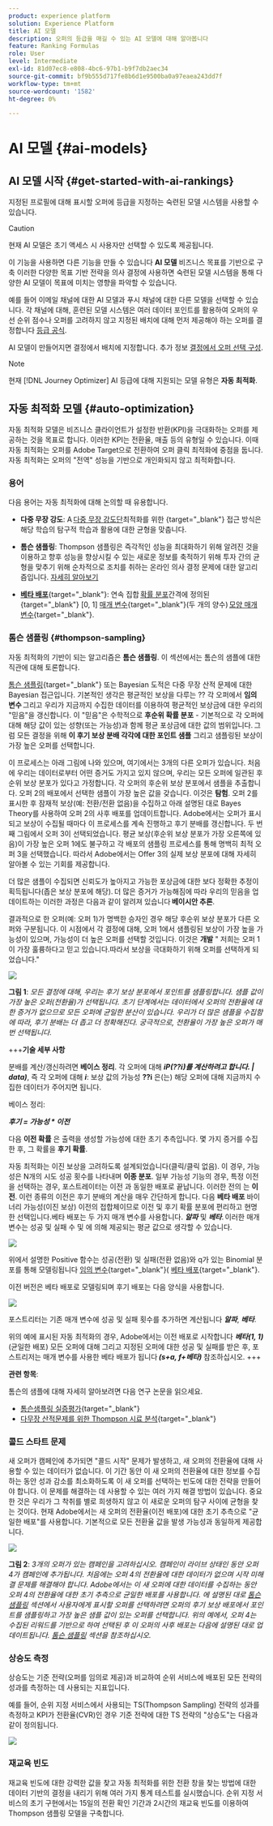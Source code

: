 ```yaml
---
product: experience platform
solution: Experience Platform
title: AI 모델
description: 오퍼의 등급을 매길 수 있는 AI 모델에 대해 알아봅니다
feature: Ranking Formulas
role: User
level: Intermediate
exl-id: 81d07ec8-e808-4bc6-97b1-b9f7db2aec34
source-git-commit: bf9b555d717fe8b6d1e9500ba0a97eaea243dd7f
workflow-type: tm+mt
source-wordcount: '1582'
ht-degree: 0%

---
```


# AI 모델 {#ai-models}

## AI 모델 시작 {#get-started-with-ai-rankings}

지정된 프로필에 대해 표시할 오퍼에 등급을 지정하는 숙련된 모델 시스템을 사용할 수 있습니다.

>[!CAUTION]
>
>현재 AI 모델은 초기 액세스 시 사용자만 선택할 수 있도록 제공됩니다.

이 기능을 사용하면 다른 기능을 만들 수 있습니다 **AI 모델** 비즈니스 목표를 기반으로 구축 이러한 다양한 목표 기반 전략을 의사 결정에 사용하면 숙련된 모델 시스템을 통해 다양한 AI 모델이 목표에 미치는 영향을 파악할 수 있습니다.

예를 들어 이메일 채널에 대한 AI 모델과 푸시 채널에 대한 다른 모델을 선택할 수 있습니다. 각 채널에 대해, 훈련된 모델 시스템은 여러 데이터 포인트를 활용하여 오퍼의 우선 순위 점수나 오퍼를 고려하지 않고 지정된 배치에 대해 먼저 제공해야 하는 오퍼를 결정합니다 [등급 공식](create-ranking-formulas.md).

AI 모델이 만들어지면 결정에서 배치에 지정합니다. 추가 정보 [결정에서 오퍼 선택 구성](../offer-activities/configure-offer-selection.md).

>[!NOTE]
>
>현재 [!DNL Journey Optimizer] AI 등급에 대해 지원되는 모델 유형은 **자동 최적화**.

## 자동 최적화 모델 {#auto-optimization}

자동 최적화 모델은 비즈니스 클라이언트가 설정한 반환(KPI)을 극대화하는 오퍼를 제공하는 것을 목표로 합니다. 이러한 KPI는 전환율, 매출 등의 유형일 수 있습니다. 이때 자동 최적화는 오퍼를 Adobe Target으로 전환하여 오퍼 클릭 최적화에 중점을 둡니다. 자동 최적화는 오퍼의 &quot;전역&quot; 성능을 기반으로 개인화되지 않고 최적화합니다.

### 용어

다음 용어는 자동 최적화에 대해 논의할 때 유용합니다.

* **다중 무장 강도**: A [다중 무장 강도단](https://en.wikipedia.org/wiki/Multi-armed_bandit)최적화를 위한 {target=&quot;_blank&quot;} 접근 방식은 해당 학습의 탐구적 학습과 활용에 대한 균형을 맞춥니다.

* **톰슨 샘플링**: Thompson 샘플링은 즉각적인 성능을 최대화하기 위해 알려진 것을 이용하고 향후 성능을 향상시킬 수 있는 새로운 정보를 축적하기 위해 투자 간의 균형을 맞추기 위해 순차적으로 조치를 취하는 온라인 의사 결정 문제에 대한 알고리즘입니다. [자세히 알아보기](#thompson-sampling)

* [**베타 배포**](https://en.wikipedia.org/wiki/Beta_distribution){target=&quot;_blank&quot;}: 연속 집합 [확률 분포](https://en.wikipedia.org/wiki/Probability_distribution)간격에 정의된 {target=&quot;_blank&quot;} [0, 1] [매개 변수](https://en.wikipedia.org/wiki/Statistical_parameter){target=&quot;_blank&quot;}(두 개의 양수) [모양 매개 변수](https://en.wikipedia.org/wiki/Shape_parameter){target=&quot;_blank&quot;}.

### 톰슨 샘플링 {#thompson-sampling}

자동 최적화의 기반이 되는 알고리즘은 **톰슨 샘플링**. 이 섹션에서는 톰슨의 샘플에 대한 직관에 대해 토론합니다.

[톰슨 샘플링](https://en.wikipedia.org/wiki/Thompson_sampling){target=&quot;_blank&quot;} 또는 Bayesian 도적은 다중 무장 산적 문제에 대한 Bayesian 접근입니다.  기본적인 생각은 평균적인 보상을 다루는 ?? 각 오퍼에서 **임의 변수** 그리고 우리가 지금까지 수집한 데이터를 이용하여 평균적인 보상금에 대한 우리의 &quot;믿음&quot;을 갱신합니다. 이 &quot;믿음&quot;은 수학적으로 **후순위 확률 분포** - 기본적으로 각 오퍼에 대해 해당 값이 있는 성향(또는 가능성)과 함께 평균 포상금에 대한 값의 범위입니다. 그럼 모든 결정을 위해 **이 후기 보상 분배 각각에 대한 포인트 샘플** 그리고 샘플링된 보상이 가장 높은 오퍼를 선택합니다.

이 프로세스는 아래 그림에 나와 있으며, 여기에서는 3개의 다른 오퍼가 있습니다. 처음에 우리는 데이터로부터 어떤 증거도 가지고 있지 않으며, 우리는 모든 오퍼에 일관된 후순위 보상 분포가 있다고 가정합니다. 각 오퍼의 후순위 보상 분포에서 샘플을 추출합니다. 오퍼 2의 배포에서 선택한 샘플이 가장 높은 값을 갖습니다. 이것은 **탐험**. 오퍼 2를 표시한 후 잠재적 보상(예: 전환/전환 없음)을 수집하고 아래 설명된 대로 Bayes Theory를 사용하여 오퍼 2의 사후 배포를 업데이트합니다.  Adobe에서는 오퍼가 표시되고 보상이 수집될 때마다 이 프로세스를 계속 진행하고 후기 분배를 갱신합니다. 두 번째 그림에서 오퍼 3이 선택되었습니다. 평균 보상(후순위 보상 분포가 가장 오른쪽에 있음)이 가장 높은 오퍼 1에도 불구하고 각 배포의 샘플링 프로세스를 통해 명백히 최적 오퍼 3을 선택했습니다. 따라서 Adobe에서는 Offer 3의 실제 보상 분포에 대해 자세히 알아볼 수 있는 기회를 제공합니다.

더 많은 샘플이 수집되면 신뢰도가 높아지고 가능한 포상금에 대한 보다 정확한 추정이 획득됩니다(좁은 보상 분포에 해당). 더 많은 증거가 가능해짐에 따라 우리의 믿음을 업데이트하는 이러한 과정은 다음과 같이 알려져 있습니다 **베이시안 추론**.

결과적으로 한 오퍼(예: 오퍼 1)가 명백한 승자인 경우 해당 후순위 보상 분포가 다른 오퍼와 구분됩니다. 이 시점에서 각 결정에 대해, 오퍼 1에서 샘플링된 보상이 가장 높을 가능성이 있으며, 가능성이 더 높은 오퍼를 선택할 것입니다. 이것은 **개발** &quot; 저희는 오퍼 1이 가장 훌륭하다고 믿고 있습니다.따라서 보상을 극대화하기 위해 오퍼를 선택하게 되었습니다.&quot;

![](../assets/ai-ranking-thompson-sampling.png)

**그림 1**: *모든 결정에 대해, 우리는 후기 보상 분포에서 포인트를 샘플링합니다. 샘플 값이 가장 높은 오퍼(전환율)가 선택됩니다. 초기 단계에서는 데이터에서 오퍼의 전환율에 대한 증거가 없으므로 모든 오퍼에 균일한 분산이 있습니다. 우리가 더 많은 샘플을 수집함에 따라, 후기 분배는 더 좁고 더 정확해진다. 궁극적으로, 전환율이 가장 높은 오퍼가 매번 선택됩니다.*

<!--
![](../assets/ai-ranking-thompson-sampling-initial.png)
![](../assets/ai-ranking-thompson-sampling-intermediate.png)
![](../assets/ai-ranking-thompson-sampling-ultimate.png)
-->

+++**기술 세부 사항**

분배를 계산/갱신하려면 **베이스 정리**. 각 오퍼에 대해 ***i******P(??i)를 계산하려고 합니다. | data)***, 즉 각 오퍼에 대해 ***i***: 보상 값의 가능성 **??i** 은(는) 해당 오퍼에 대해 지금까지 수집한 데이터가 주어지면 됩니다.

베이스 정리:

***후기 = 가능성 * 이전***

다음 **이전 확률** 은 출력을 생성할 가능성에 대한 초기 추측입니다. 몇 가지 증거를 수집한 후, 그 확률을 **후기 확률**. 

자동 최적화는 이진 보상을 고려하도록 설계되었습니다(클릭/클릭 없음). 이 경우, 가능성은 N개의 시도 성공 횟수를 나타내며 **이종 분포**. 일부 가능성 기능의 경우, 특정 이전 을 선택하는 경우, 포스트레이터는 이전 과 동일한 배포로 끝납니다. 이러한 전의 는 **이전**. 이런 종류의 이전은 후기 분배의 계산을 매우 간단하게 합니다. 다음 **베타 배포** 바이너리 가능성(이진 보상) 이전의 접합체이므로 이전 및 후기 확률 분포에 편리하고 현명한 선택입니다.베타 배포는 두 가지 매개 변수를 사용합니다. ***알파*** 및 ***베타***. 이러한 매개 변수는 성공 및 실패 수 및 에 의해 제공되는 평균 값으로 생각할 수 있습니다.

![](../assets/ai-ranking-beta-distribution.png)

위에서 설명한 Positive 함수는 성공(전환) 및 실패(전환 없음)와 q가 있는 Binomial 분포를 통해 모델링됩니다 [임의 변수](https://en.wikipedia.org/wiki/Random_variable){target=&quot;_blank&quot;}( [베타 배포](https://en.wikipedia.org/wiki/Beta_distribution){target=&quot;_blank&quot;}.

이전 버전은 베타 배포로 모델링되며 후기 배포는 다음 양식을 사용합니다.

![](../assets/ai-ranking-posterior-distribution.svg)

포스트리터는 기존 매개 변수에 성공 및 실패 횟수를 추가하면 계산됩니다 ***알파***, ***베타***.

위의 예에 표시된 자동 최적화의 경우, Adobe에서는 이전 배포로 시작합니다 ***베타(1, 1)*** (균일한 배포) 모든 오퍼에 대해 그리고 지정된 오퍼에 대한 성공 및 실패를 받은 후, 포스트리저는 매개 변수를 사용한 베타 배포가 됩니다 ***(s+a, f+베타)*** 참조하십시오.
+++

**관련 항목**:

톰슨의 샘플에 대해 자세히 알아보려면 다음 연구 논문을 읽으세요.
* [톰슨샘플링 실증평가](https://proceedings.neurips.cc/paper/2011/file/e53a0a2978c28872a4505bdb51db06dc-Paper.pdf){target=&quot;_blank&quot;}
* [다무장 산적문제를 위한 Thompson 시료 분석](http://proceedings.mlr.press/v23/agrawal12/agrawal12.pdf){target=&quot;_blank&quot;}

### 콜드 스타트 문제

새 오퍼가 캠페인에 추가되면 &quot;콜드 시작&quot; 문제가 발생하고, 새 오퍼의 전환율에 대해 사용할 수 있는 데이터가 없습니다. 이 기간 동안 이 새 오퍼의 전환율에 대한 정보를 수집하는 동안 성과 감소를 최소화하도록 이 새 오퍼를 선택하는 빈도에 대한 전략을 만들어야 합니다. 이 문제를 해결하는 데 사용할 수 있는 여러 가지 해결 방법이 있습니다. 중요한 것은 우리가 그 착취를 별로 희생하지 않고 이 새로운 오퍼의 탐구 사이에 균형을 찾는 것이다. 현재 Adobe에서는 새 오퍼의 전환율(이전 배포)에 대한 초기 추측으로 &quot;균일한 배포&quot;를 사용합니다. 기본적으로 모든 전환율 값을 발생 가능성과 동일하게 제공합니다.


![](../assets/ai-ranking-cold-start-strategies.png)

**그림 2**: *3개의 오퍼가 있는 캠페인을 고려하십시오. 캠페인이 라이브 상태인 동안 오퍼 4가 캠페인에 추가됩니다. 처음에는 오퍼 4의 전환율에 대한 데이터가 없으며 시작 미해결 문제를 해결해야 합니다. Adobe에서는 이 새 오퍼에 대한 데이터를 수집하는 동안 오퍼 4의 전환율에 대한 초기 추측으로 균일한 배포를 사용합니다. 에 설명된 대로 [톰슨 샘플링](#thompson-sampling) 섹션에서 사용자에게 표시할 오퍼를 선택하려면 오퍼의 후기 보상 배포에서 포인트를 샘플링하고 가장 높은 샘플 값이 있는 오퍼를 선택합니다. 위의 예에서, 오퍼 4는 수집된 리워드를 기반으로 하여 선택된 후 이 오퍼의 사후 배포는 다음에 설명된 대로 업데이트됩니다. [톰슨 샘플링](#thompson-sampling) 섹션을 참조하십시오.*

### 상승도 측정

상승도는 기준 전략(오퍼를 임의로 제공)과 비교하여 순위 서비스에 배포된 모든 전략의 성과를 측정하는 데 사용되는 지표입니다.

예를 들어, 순위 지정 서비스에서 사용되는 TS(Thompson Sampling) 전략의 성과를 측정하고 KPI가 전환율(CVR)인 경우 기준 전략에 대한 TS 전략의 &quot;상승도&quot;는 다음과 같이 정의됩니다.

![](../assets/ai-ranking-lift.png)

### 재교육 빈도

재교육 빈도에 대한 강력한 값을 찾고 자동 최적화를 위한 전환 창을 찾는 방법에 대한 데이터 기반의 결정을 내리기 위해 여러 가지 통계 테스트를 실시했습니다. 순위 지정 서비스의 초기 구현에서는 15일의 전환 확인 기간과 2시간의 재교육 빈도를 이용하여 Thompson 샘플링 모델을 구축합니다.


